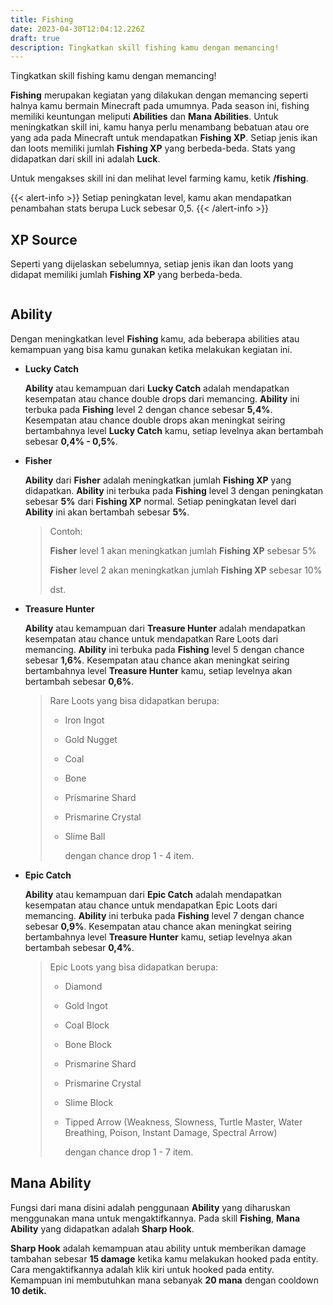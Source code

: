 ```yaml
---
title: Fishing
date: 2023-04-30T12:04:12.226Z
draft: true
description: Tingkatkan skill fishing kamu dengan memancing!
---
```

Tingkatkan skill fishing kamu dengan memancing!

**Fishing** merupakan kegiatan yang dilakukan dengan memancing seperti halnya kamu bermain Minecraft pada umumnya. Pada season ini, fishing memiliki keuntungan meliputi **Abilities** dan **Mana Abilities**. Untuk meningkatkan skill ini, kamu hanya perlu menambang bebatuan atau ore yang ada pada Minecraft untuk mendapatkan **Fishing XP**. Setiap jenis ikan dan loots memiliki jumlah **Fishing XP** yang berbeda-beda. Stats yang didapatkan dari skill ini adalah **Luck**.

Untuk mengakses skill ini dan melihat level farming kamu, ketik **/fishing**.

{{< alert-info >}} Setiap peningkatan level, kamu akan mendapatkan penambahan stats berupa Luck sebesar 0,5. {{< /alert-info >}}

## XP Source

Seperti yang dijelaskan sebelumnya, setiap jenis ikan dan loots yang didapat memiliki jumlah **Fishing XP** yang berbeda-beda.

![]()

## Ability

Dengan meningkatkan level **Fishing** kamu, ada beberapa abilities atau kemampuan yang bisa kamu gunakan ketika melakukan kegiatan ini.

* **Lucky Catch**

  **Ability** atau kemampuan dari **Lucky Catch** adalah mendapatkan kesempatan atau chance double drops dari memancing. **Ability** ini terbuka pada **Fishing** level 2 dengan chance sebesar **5,4%**. Kesempatan atau chance double drops akan meningkat seiring bertambahnya level **Lucky Catch** kamu, setiap levelnya akan bertambah sebesar **0,4% - 0,5%**. 
* **Fisher**

  **Ability** dari **Fisher** adalah meningkatkan jumlah **Fishing XP** yang didapatkan. **Ability** ini terbuka pada **Fishing** level 3 dengan peningkatan sebesar **5%** dari **Fishing XP** normal. Setiap peningkatan level dari **Ability** ini akan bertambah sebesar **5%**.

  > Contoh:
  >
  > **Fisher** level 1 akan meningkatkan jumlah **Fishing XP** sebesar 5%
  >
  > **Fisher** level 2 akan meningkatkan jumlah **Fishing XP** sebesar 10%
  >
  > dst.
* **Treasure Hunter**

  **Ability** atau kemampuan dari **Treasure Hunter** adalah mendapatkan kesempatan atau chance untuk mendapatkan Rare Loots dari memancing. **Ability** ini terbuka pada **Fishing** level 5 dengan chance sebesar **1,6%**. Kesempatan atau chance akan meningkat seiring bertambahnya level **Treasure Hunter** kamu, setiap levelnya akan bertambah sebesar **0,6%**. 

  > Rare Loots yang bisa didapatkan berupa:
  >
  > * Iron Ingot
  > * Gold Nugget
  > * Coal
  > * Bone
  > * Prismarine Shard
  > * Prismarine Crystal
  > * Slime Ball
  >
  >   dengan chance drop 1 - 4 item.
* **Epic Catch**

  **Ability** atau kemampuan dari **Epic Catch** adalah mendapatkan kesempatan atau chance untuk mendapatkan Epic Loots dari memancing. **Ability** ini terbuka pada **Fishing** level 7 dengan chance sebesar **0,9%**. Kesempatan atau chance akan meningkat seiring bertambahnya level **Treasure Hunter** kamu, setiap levelnya akan bertambah sebesar **0,4%**.

  > Epic Loots yang bisa didapatkan berupa:
  >
  > * Diamond
  > * Gold Ingot
  > * Coal Block
  > * Bone Block
  > * Prismarine Shard
  > * Prismarine Crystal
  > * Slime Block
  > * Tipped Arrow (Weakness, Slowness, Turtle Master, Water Breathing, Poison, Instant Damage, Spectral Arrow)
  >
  >   dengan chance drop 1 - 7 item.

## Mana Ability

Fungsi dari mana disini adalah penggunaan **Ability** yang diharuskan menggunakan mana untuk mengaktifkannya. Pada skill **Fishing**, **Mana Ability** yang didapatkan adalah **Sharp Hook**.

**Sharp Hook** adalah kemampuan atau ability untuk memberikan damage tambahan sebesar **15 damage** ketika kamu melakukan hooked pada entity. Cara mengaktifkannya adalah klik kiri untuk hooked pada entity. Kemampuan ini membutuhkan mana sebanyak **20 mana** dengan cooldown **10 detik.**